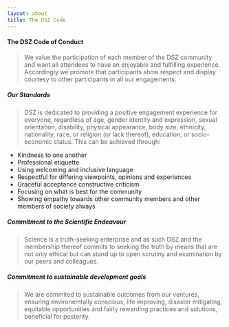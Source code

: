 ```yaml
---
layout: about
title: The DSZ Code
---
```


#### The DSZ Code of Conduct 

> We value the participation of each member of the DSZ community and want all attendees to have an enjoyable and fulfilling experience. Accordingly we promote that participants show respect and display courtesy to other participants in all our engagements.

##### Our Standards 

> DSZ is dedicated to providing a positive engagement experience for everyone, regardless of age, gender identity and expression, sexual orientation, disability, physical appearance, body size, ethnicity, nationality, race, or religion (or lack thereof), education, or socio-economic status. 
This can be achieved through:

   + Kindness to one another
   + Professional etiquette
   + Using welcoming and inclusive language
   + Respectful for differing viewpoints, opinions and experiences
   + Graceful acceptance constructive criticism
   + Focusing on what is best for the community
   + Showing empathy towards other community members and other members of society always

##### Commitment to the Scientific Endeavour

> Science is a truth-seeking enterprise and as such DSZ and the membership thereof commits to seeking the truth by means that are not only ethical but can stand up to open scrutiny and examination by our peers and colleagues. 

##### Commitment to sustainable development goals

> We are commited to sustainable outcomes from our ventures, ensuring environemtally conscious, life improving, disaster mitigating, equitable opportunities and  fairly rewarding practices and solutions, beneficial for posterity. 

